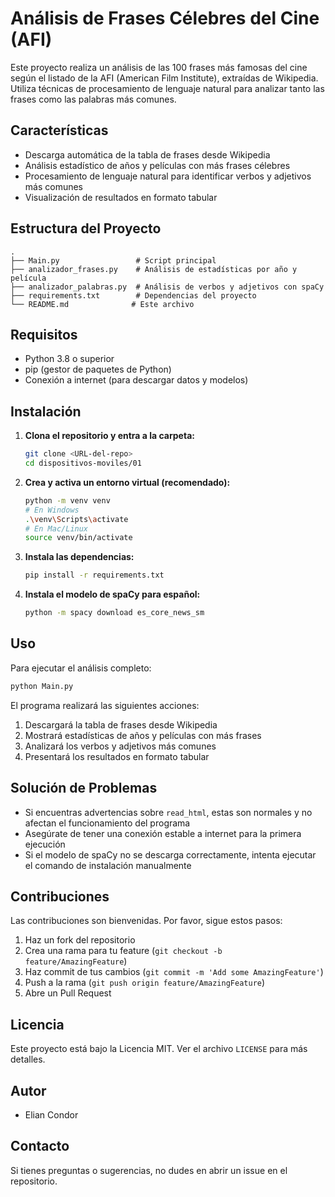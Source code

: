 # Análisis de Frases Célebres del Cine (AFI)

Este proyecto realiza un análisis de las 100 frases más famosas del cine según el listado de la AFI (American Film Institute), extraídas de Wikipedia. Utiliza técnicas de procesamiento de lenguaje natural para analizar tanto las frases como las palabras más comunes.

## Características

- Descarga automática de la tabla de frases desde Wikipedia
- Análisis estadístico de años y películas con más frases célebres
- Procesamiento de lenguaje natural para identificar verbos y adjetivos más comunes
- Visualización de resultados en formato tabular

## Estructura del Proyecto

```
.
├── Main.py                 # Script principal
├── analizador_frases.py    # Análisis de estadísticas por año y película
├── analizador_palabras.py  # Análisis de verbos y adjetivos con spaCy
├── requirements.txt        # Dependencias del proyecto
└── README.md              # Este archivo
```

## Requisitos

- Python 3.8 o superior
- pip (gestor de paquetes de Python)
- Conexión a internet (para descargar datos y modelos)

## Instalación

1. **Clona el repositorio y entra a la carpeta:**
   ```bash
   git clone <URL-del-repo>
   cd dispositivos-moviles/01
   ```

2. **Crea y activa un entorno virtual (recomendado):**
   ```bash
   python -m venv venv
   # En Windows
   .\venv\Scripts\activate
   # En Mac/Linux
   source venv/bin/activate
   ```

3. **Instala las dependencias:**
   ```bash
   pip install -r requirements.txt
   ```

4. **Instala el modelo de spaCy para español:**
   ```bash
   python -m spacy download es_core_news_sm
   ```

## Uso

Para ejecutar el análisis completo:

```bash
python Main.py
```

El programa realizará las siguientes acciones:
1. Descargará la tabla de frases desde Wikipedia
2. Mostrará estadísticas de años y películas con más frases
3. Analizará los verbos y adjetivos más comunes
4. Presentará los resultados en formato tabular

## Solución de Problemas

- Si encuentras advertencias sobre `read_html`, estas son normales y no afectan el funcionamiento del programa
- Asegúrate de tener una conexión estable a internet para la primera ejecución
- Si el modelo de spaCy no se descarga correctamente, intenta ejecutar el comando de instalación manualmente

## Contribuciones

Las contribuciones son bienvenidas. Por favor, sigue estos pasos:
1. Haz un fork del repositorio
2. Crea una rama para tu feature (`git checkout -b feature/AmazingFeature`)
3. Haz commit de tus cambios (`git commit -m 'Add some AmazingFeature'`)
4. Push a la rama (`git push origin feature/AmazingFeature`)
5. Abre un Pull Request

## Licencia

Este proyecto está bajo la Licencia MIT. Ver el archivo `LICENSE` para más detalles.

## Autor

- Elian Condor

## Contacto

Si tienes preguntas o sugerencias, no dudes en abrir un issue en el repositorio.